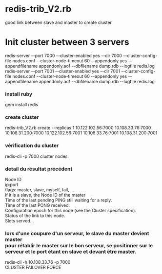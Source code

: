 # redis-trib_V2.rb
good link between slave and master to create cluster

# Init cluster between 3 servers
redis-server --port 7000 --cluster-enabled yes --dir 7000 --cluster-config-file nodes.conf --cluster-node-timeout 60 --appendonly yes --appendfilename appendonly.aof --dbfilename dump.rdb --logfile redis.log </br>
redis-server --port 7001 --cluster-enabled yes --dir 7001 --cluster-config-file nodes.conf --cluster-node-timeout 60 --appendonly yes --appendfilename appendonly.aof --dbfilename dump.rdb --logfile redis.log </br>

### install ruby
gem install redis

### create cluster
redis-trib_V2.rb create --replicas 1  10.122.102.56:7000 10.108.33.76:7000 10.108.31.200:7000 10.122.102.56:7001 10.108.33.76:7001 10.108.31.200:7001


### vérification du cluster
redis-cli -p 7000 cluster nodes

### detail du résultat précédent
Node ID </br>
ip:port </br>
flags: master, slave, myself, fail, ... </br>
if it is a slave, the Node ID of the master </br>
Time of the last pending PING still waiting for a reply. </br>
Time of the last PONG received. </br>
Configuration epoch for this node (see the Cluster specification). </br>
Status of the link to this node. </br>
Slots served...

### lors d'une coupure d'un serveur, le slave du master devient master </br> pour rétablir le master sur le bon serveur, se positinner sur le serveur et le port étant en slave et devant être master.
redis-cli -h 10.108.33.76 -p 7000 </br>
CLUSTER FAILOVER FORCE
